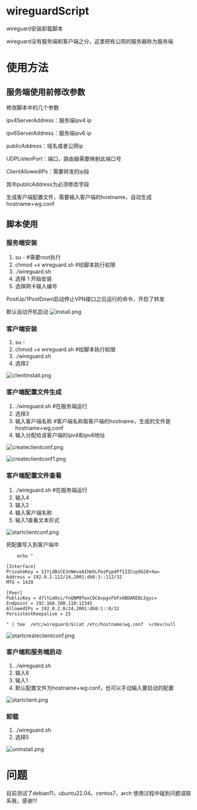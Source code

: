 <!--
 * @Author: nightAsShadow 18962890925@163.com
 * @Date: 2022-12-18 19:09:04
 * @LastEditors: nightAsShadow 18962890925@163.com
 * @LastEditTime: 2022-12-18 19:09:26
 * @FilePath: /wireguardScript/README.md
 * @Description: 这是默认设置,请设置`customMade`, 打开koroFileHeader查看配置 进行设置: https://github.com/OBKoro1/koro1FileHeader/wiki/%E9%85%8D%E7%BD%AE
-->
# wireguardScript
wireguard安装卸载脚本

wireguard没有服务端和客户端之分，这里把有公网的服务器称为服务端

# 使用方法
## 服务端使用前修改参数
修改脚本中的几个参数

ipv4ServerAddress：服务端ipv4 ip

ipv6ServerAddress：服务端ipv6 ip

publicAddress：域名或者公网ip

UDPListenPort：端口，路由器需要映射此端口号

ClientAllowedIPs：需要转发的ip段

其中publicAddress为必须修改字段

生成客户端配置文件，需要输入客户端的hostname，自动生成hostname+wg.conf



## 脚本使用

### 服务端安装

1. su -  #需要root执行
2. chmod +x  wireguard.sh #给脚本执行权限
3. ./wireguard.sh 
4. 选择 1 开始安装
5. 选择网卡输入编号

PostUp/1PostDown启动停止VPN接口之后运行的命令，开启了转发 

 默认自动开机启动 
![install.png](img/install.png) 



### 客户端安装
1. su - 
2. chmod +x  wireguard.sh #给脚本执行权限
3. ./wireguard.sh 
4. 选择2

![clientinstall.png](img/clientinstall.png)



### 客户端配置文件生成
1. ./wireguard.sh  #在服务端运行
2. 选择3 
3. 输入客户端名称 #客户端名称取客户端的hostname，生成的文件是hostname+wg.conf
4. 输入分配给该客户端的ipv4和ipv6地址

![createclientconf.png](img/createclientconf.png)

![createclientconf1.png](img/createclientconf1.png)

### 客户端配置文件查看

1. ./wireguard.sh  #在服务端运行
2. 输入4
3. 输入2
4. 输入客户端名称
5. 输入1查看文本形式

![startclientconf.png](img/startclientconf.png)

把配置写入到客户端中

```
    echo "
    
[Interface]
PrivateKey = SIYjdBsCE3nNmvaAIHm5LFmiPyp4PfIZZCvp9G28+Xw=
Address = 192.0.2.112/24,2001:db8:1::112/32
MTU = 1420

[Peer]
PublicKey = d7ltLmOvi/fnQNM9TwxCQCAvpgvFbFx9BDAREBL5gyc=
Endpoint = 192.168.100.110:12345
AllowedIPs = 192.0.2.0/24,2001:db8:1::0/32
PersistentKeepalive = 25

" | tee  /etc/wireguard/$(cat /etc/hostname)wg.conf  >/dev/null
```

![startcreateclientconf.png](img/startcreateclientconf.png)

### 客户端和服务端启动
1. ./wireguard.sh
2. 输入6
3. 输入1
4. 默认配置文件为hostname+wg.conf，也可以手动输入要启动的配置

![startclient.png](img/startclient.png)



### 卸载
1. ./wireguard.sh 
2. 选择5

![uninstall.png](img/uninstall.png)



# 问题
目前测试了debian11，ubuntu22.04。centos7，arch
使用过程中碰到问题请联系我，感谢!!!
